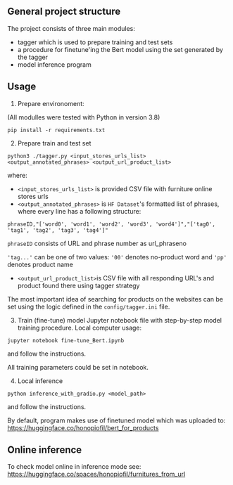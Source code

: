 ## General project structure
The project consists of three main modules:
- tagger which is used to prepare training and test sets
- a procedure for finetune'ing the Bert model using the set generated by the tagger
- model inference program


## Usage
1. Prepare environoment:
   
  (All modulles were tested with Python in version 3.8)
```
pip install -r requirements.txt
```


2. Prepare train and test set
```
python3 ./tagger.py <input_stores_urls_list> <output_annotated_phrases> <output_url_product_list>
```
where:
- `<input_stores_urls_list>` is provided CSV file with furniture online stores urls
- `<output_annotated_phrases>` is `HF Dataset`'s formatted list of phrases, where every line has a following structure:
```
phraseID,"['word0', 'word1', 'word2', 'word3', 'word4']","['tag0', 'tag1', 'tag2', 'tag3', 'tag4']"
```
`phraseID` consists of URL and phrase number as url_phraseno

`'tag...'` can be one of two values: `'00'` denotes no-product word and `'pp'` denotes product name

- `<output_url_product_list>`is CSV file with all responding URL's and product found there using tagger strategy

The most important idea of searching for products on the websites can be set using the logic defined in the `config/tagger.ini` file.


3. Train (fine-tune) model
Jupyter notebook file with step-by-step model training procedure. Local computer usage:
```
jupyter notebook fine-tune_Bert.ipynb
```
and follow the instructions.

All training parameters could be set in notebook.


4. Local inference
```
python inference_with_gradio.py <model_path>
```
and follow the instructions.

By default, program makes use of finetuned model which was uploaded to:
https://huggingface.co/honopiofil/bert_for_products


## Online inference
To check model online in inference mode see:
https://huggingface.co/spaces/honopiofil/furnitures_from_url
